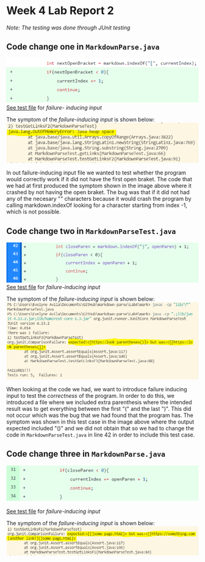 # Week 4 Lab Report 2

*Note: The testing was done through JUnit testing*

## Code change one in `MarkdownParse.java`

![Image](gitChange1.PNG)
[See test file](https://github.com/EvelyneAvila/markdown-parse/blob/main/testfile3.md) for *failure- inducing input*

The symptom of the *failure-inducing input* is shown below:
![Image](output1.PNG)

In out failure-inducing input file we wanted to test whether the program would correctly work if it did not have the first open braket. The code that we had at first produced the symptom shown in the image above where it crashed by not having the open braket. The bug was that if it did not had any of the necesary "[]()" characters because it would crash the program by calling markdown.indexOf looking for a character starting from index -1, which is not possible.


## Code change two in `MarkdownParseTest.java`

![Image](gitChange2.PNG)
[See test file](https://github.com/EvelyneAvila/markdown-parse/blob/main/tes-file-4.md) for *failure-inducing input*

The symptom of the *failure-inducing input* is shown below:
![Image](output2.PNG)

When looking at the code we had, we want to introduce failure inducing input to test the *correctness* of the program. In order to do this, we introduced a file where we included extra parenthesis where the intended result was to get everything between the first "(" and the last ")". This did not occur which was the bug that we had found that the program has. The symptom was shown in this test case in the image above where the output expected included "()" and we did not obtain that so we had to change the code in `MarkdownParseTest.java` in line 42 in order to include this test case.


## Code change three in `MarkdownParse.java`

![Image](gitChange3.PNG)

[See test file](https://github.com/EvelyneAvila/markdown-parse/blob/main/testsFile.md) for *failure-inducing input*

The symptom of the *failure-inducing input* is shown below:
![Image](output3.PNG)
